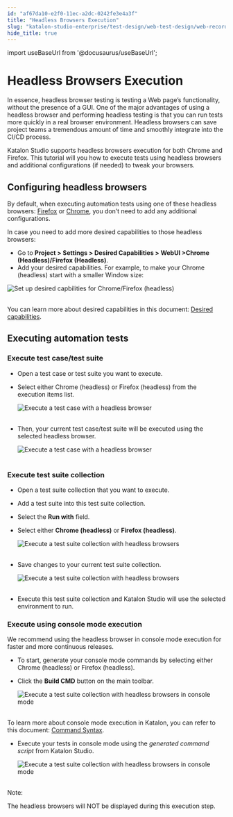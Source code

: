 ```yaml
---
id: "af67da10-e2f0-11ec-a2dc-0242fe3e4a3f"
title: "Headless Browsers Execution"
slug: "katalon-studio-enterprise/test-design/web-test-design/web-record-and-spy-utilities/headless-browsers-execution"
hide_title: true
---
```

import useBaseUrl from '@docusaurus/useBaseUrl';

    

# <a id="id" class="anchor_top_offset"/><a id="ariaid-title1" class="anchor_top_offset"/>Headless Browsers Execution

    
      
<p xmlns="http://www.w3.org/1999/xhtml" className="p">In essence, headless browser testing is testing a Web   page’s functionality, without the presence of a GUI. One of   the major advantages of using a headless browser and performing   headless testing is that you can run tests more quickly in a real   browser environment. Headless browsers can save project teams a   tremendous amount of time and smoothly integrate into the CI/CD   process.</p> 
      
<p xmlns="http://www.w3.org/1999/xhtml" className="p">Katalon Studio supports headless browsers execution for both   Chrome and Firefox. This tutorial will you how to execute tests   using headless browsers and additional configurations (if needed)   to tweak your browsers.</p> 
    
  

## <a id="id_1" class="anchor_top_offset"/>Configuring headless browsers

<p xmlns="http://www.w3.org/1999/xhtml" className="p">By default, when executing automation tests using one of these   headless browsers: <a className="xref j-external-link" href="https://developer.mozilla.org/en-US/docs/Web/WebDriver/Capabilities/firefoxOptions" target="_blank">Firefox</a>   or <a className="xref j-external-link" href="https://developers.google.com/web/updates/2017/04/headless-chrome" target="_blank">Chrome</a>,   you don’t need to add any additional configurations.</p> 
<p xmlns="http://www.w3.org/1999/xhtml" className="p">In case you need to add more desired capabilities to those   headless browsers:</p> 
<ul xmlns="http://www.w3.org/1999/xhtml" className="ul"><li className="li">Go to <strong className="ph b">Project &gt; Settings &gt; Desired Capabilities       &gt; WebUI &gt;Chrome (Headless)/Firefox (Headless)</strong>.</li><li className="li">Add your desired capabilities. For example, to make your Chrome     (headless) start with a smaller Window size:</li></ul> 
<p xmlns="http://www.w3.org/1999/xhtml" className="p">   <img className="image" src={useBaseUrl("https://github.com/katalon-studio/docs-images/raw/master/katalon-studio/docs/headless-browsers-execution/KS-HEADLESS-Set-DC.png")} width={850} alt="Set up desired capbilities for Chrome/Firefox (headless)" /><br /><br /> </p> 
<p xmlns="http://www.w3.org/1999/xhtml" className="p">You can learn more about desired capabilities in this document:   <a className="xref" href="/docs/legacy/katalon-studio-enterprise/create-tests-and-projects/configure-test-cases/desired-capabilities/introduction-to-desired-capabilities">Desired     capabilities</a>.</p> 
    

## <a id="id_2" class="anchor_top_offset"/>Executing automation tests

    
              

### <a id="id_3" class="anchor_top_offset"/>Execute test case/test suite

<ul xmlns="http://www.w3.org/1999/xhtml" className="ul"><li className="li">     <p className="p">Open a test case or test suite you want to execute.</p>   </li><li className="li">     <p className="p">Select either Chrome (headless) or Firefox (headless) from the execution items list.</p>     <p className="p"> <img className="image" src={useBaseUrl("https://github.com/katalon-studio/docs-images/raw/master/katalon-studio/docs/headless-browsers-execution/KS-HEADLESS-Execute-with-headless.png")} width={500} alt="Execute a test case with a headless browser" /><br /><br />      </p>   </li><li className="li"><p className="p">Then, your current test case/test suite will be executed using the selected headless browser.</p>     <p className="p"> <img className="image" src={useBaseUrl("https://github.com/katalon-studio/docs-images/raw/master/katalon-studio/docs/headless-browsers-execution/KS-HEADLESS-Test%20cases-passed-with-headless-browser.png")} alt="Execute a test case with a headless browser" /><br /><br />     </p></li></ul> 

### <a id="id_4" class="anchor_top_offset"/>Execute test suite collection

<ul xmlns="http://www.w3.org/1999/xhtml" className="ul"><li className="li">     <p className="p">Open a test suite collection that you want to execute.</p>   </li><li className="li">     <p className="p">Add a test suite into this test suite collection.</p>   </li><li className="li">     <p className="p">Select the <strong className="ph b">Run with</strong> field.</p>   </li><li className="li">     <p className="p">Select either <strong className="ph b">Chrome (headless)</strong> or <strong className="ph b">Firefox (headless)</strong>.</p>     <p className="p"> <img className="image" src={useBaseUrl("https://github.com/katalon-studio/docs-images/raw/master/katalon-studio/docs/headless-browsers-execution/KS-HEADLESS-Choose-headless-env-for-TSC.png")} width={850} alt="Execute a test suite collection with headless browsers" /><br /><br />      </p>   </li><li className="li"><p className="p">Save changes to your current test suite collection.</p>     <p className="p"> <img className="image" src={useBaseUrl("https://github.com/katalon-studio/docs-images/raw/master/katalon-studio/docs/headless-browsers-execution/KS-HEADLESS-Save-headless-env-for-TSC.png")} alt="Execute a test suite collection with headless browsers" /><br /><br />     </p></li><li className="li">Execute this test suite collection and Katalon Studio will use the selected environment to run.</li></ul> 

### <a id="id_5" class="anchor_top_offset"/>Execute using console mode execution

<p xmlns="http://www.w3.org/1999/xhtml" className="p">We recommend using the headless browser in console mode execution for faster and more continuous releases.</p> 
<ul xmlns="http://www.w3.org/1999/xhtml" className="ul"><li className="li">To start, generate your console mode commands by selecting either Chrome (headless) or Firefox (headless).</li><li className="li"><p className="p">Click the <strong className="ph b">Build CMD</strong> button on the main toolbar.</p>     <p className="p"><img className="image" src={useBaseUrl("https://github.com/katalon-studio/docs-images/raw/master/katalon-studio/docs/headless-browsers-execution/KS-HEADLESS-Command-line-for-TSC.png")} alt="Execute a test suite collection with headless browsers in console mode" /><br /><br />      </p></li></ul> 
<p xmlns="http://www.w3.org/1999/xhtml" className="p">To learn more about console mode execution in Katalon, you can refer to this document: <a className="xref" href="/docs/legacy/katalon-runtime-engine/command-syntax-command-lineconsole-mode-execution#id_2">Command Syntax</a>.</p> 
<ul xmlns="http://www.w3.org/1999/xhtml" className="ul"><li className="li"><p className="p">Execute your tests in console mode using the <em className="ph i">generated command script</em> from Katalon Studio.</p>     <p className="p"><img className="image" src={useBaseUrl("https://github.com/katalon-studio/docs-images/raw/master/katalon-studio/docs/headless-browsers-execution/Execute-using-console-mode-execution-2.png")} alt="Execute a test suite collection with headless browsers in console mode" /><br /><br /></p>   </li></ul> 
<div xmlns="http://www.w3.org/1999/xhtml" className="note note note_note"><span className="note__title">Note:</span> 
  <p className="p">The headless browsers will NOT be displayed during this execution step.</p>
</div>
